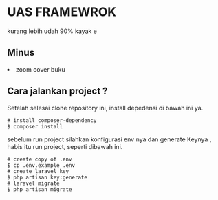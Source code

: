 # UAS FRAMEWROK

<p>kurang lebih udah 90% kayak e</p>

## Minus
  <li class="list-group-item">zoom cover buku</li>

## Cara jalankan project ?
Setelah selesai clone repository ini, install depedensi di bawah ini ya.

```shell
# install composer-dependency
$ composer install
```

sebelum run project silahkan konfigurasi env nya dan generate Keynya , habis itu run project, seperti dibawah ini.

```shell
# create copy of .env
$ cp .env.example .env
# create laravel key
$ php artisan key:generate
# laravel migrate
$ php artisan migrate
```